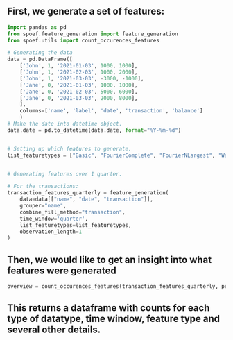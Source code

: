 ## First, we generate a set of features:

```python
import pandas as pd
from spoef.feature_generation import feature_generation
from spoef.utils import count_occurences_features

# Generating the data
data = pd.DataFrame([
    ['John', 1, '2021-01-03', 1000, 1000],
    ['John', 1, '2021-02-03', 1000, 2000],
    ['John', 1, '2021-03-03', -3000, -1000],
    ['Jane', 0, '2021-01-03', 1000, 1000],
    ['Jane', 0, '2021-02-03', 5000, 6000],
    ['Jane', 0, '2021-03-03', 2000, 8000],
    ],
    columns=['name', 'label', 'date', 'transaction', 'balance']
    )
# Make the date into datetime object.
data.date = pd.to_datetime(data.date, format="%Y-%m-%d")


# Setting up which features to generate.
list_featuretypes = ["Basic", "FourierComplete", "FourierNLargest", "WaveletComplete", "WaveletBasic"]


# Generating features over 1 quarter.

# For the transactions:
transaction_features_quarterly = feature_generation(
    data=data[["name", "date", "transaction"]],
    grouper="name",
    combine_fill_method="transaction",
    time_window='quarter',
    list_featuretypes=list_featuretypes,
    observation_length=1
)
```


## Then, we would like to get an insight into what features were generated

```python
overview = count_occurences_features(transaction_features_quarterly, print_head=5)

```

## This returns a dataframe with counts for each type of datatype, time window, feature type and several other details. 
